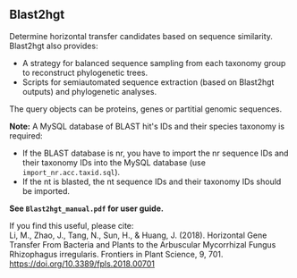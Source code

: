 Blast2hgt
------
Determine horizontal transfer candidates based on sequence similarity.   
Blast2hgt also provides:
 * A strategy for balanced sequence sampling from each taxonomy group to reconstruct phylogenetic trees.
 * Scripts for semiautomated sequence extraction (based on Blast2hgt outputs) and phylogenetic analyses.



The query objects can be proteins, genes or partitial genomic sequences.   

**Note:** A MySQL database of BLAST hit's IDs and their species taxonomy is required:    
 - If the BLAST database is nr, you have to import the nr sequence IDs and their taxonomy IDs into the MySQL database (use `import_nr.acc.taxid.sql`).   
 - If the nt is blasted, the nt sequence IDs and their taxonomy IDs should be imported.   

**See `Blast2hgt_manual.pdf` for user guide.**  

If you find this useful, please cite:   
Li, M., Zhao, J., Tang, N., Sun, H., & Huang, J. (2018). Horizontal Gene Transfer From Bacteria and Plants to the Arbuscular Mycorrhizal Fungus Rhizophagus irregularis. Frontiers in Plant Science, 9, 701. https://doi.org/10.3389/fpls.2018.00701
